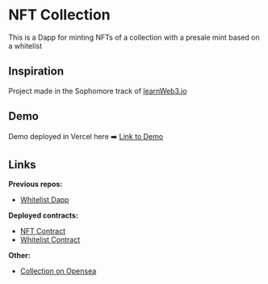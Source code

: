 # NFT Collection

This is a Dapp for minting NFTs of a collection with a presale mint based on a whitelist

## Inspiration

Project made in the Sophomore track of [learnWeb3.io](https://learnweb3.io/)

## Demo

Demo deployed in Vercel here :arrow_right: [Link to Demo](https://nft-collection-learn-web3-io.vercel.app/)

## Links

<b>Previous repos: </b>
 - [Whitelist Dapp](https://github.com/santipu03/whitelist-dapp)
 
<b>Deployed contracts: </b>
 - [NFT Contract](https://goerli.etherscan.io/address/0xf9f5DC5daa6D4126dDD375CE524fA7d70d773851)
 - [Whitelist Contract](https://goerli.etherscan.io/address/0x4393f7a1e47033a2b89d5bbA2c2d14C3C2a36D2e)

<b>Other: </b>
 - [Collection on Opensea](https://testnets.opensea.io/es/collection/crypto-devs-rgky1fqvzb)

